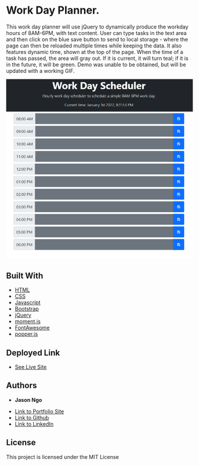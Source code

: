 # Work Day Planner.

This work day planner will use jQuery to dynamically produce the workday hours of 8AM-6PM, with text content. User can type tasks in the text area and then click on the blue save button to send to local storage - where the page can then be reloaded multiple times while keeping the data. It also features dynamic time, shown at the top of the page. When the time of a task has passed, the area will gray out. If it is current, it will turn teal; if it is in the future, it will be green. Demo was unable to be obtained, but will be updated with a working GIF.

![Demo Photo](https://github.com/jsncorn/work-day-planner/blob/main/preview.png)

## Built With

* [HTML](https://developer.mozilla.org/en-US/docs/Web/HTML)
* [CSS](https://developer.mozilla.org/en-US/docs/Web/CSS)
* [Javascript](https://developer.mozilla.org/en-US/docs/Web/JavaScript)
* [Bootstrap](https://developer.mozilla.org/en-US/docs/Glossary/Bootstrap)
* [jQuery](https://developer.mozilla.org/en-US/docs/Glossary/jQuery)
* [moment.js](https://momentjs.com/)
* [FontAwesome](https://fontawesome.com/v5.15/icons?d=gallery&p=2)
* [popper.js](https://popper.js.org/)

## Deployed Link

* [See Live Site](https://jsncorn.github.io/work-day-planner/)


## Authors

* **Jason Ngo** 

- [Link to Portfolio Site](https://jsncorn.github.io/portfolio/)
- [Link to Github](https://github.com/jsncorn)
- [Link to LinkedIn](https://www.linkedin.com/in/jason-ngo-050b481b3/)

## License

This project is licensed under the MIT License 


